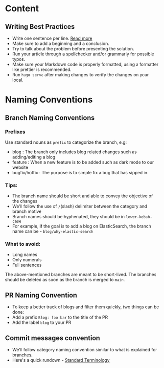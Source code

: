 # Content

## Writing Best Practices

-   Write one sentence per line. [Read more](https://sive.rs/1s)
-   Make sure to add a beginning and a conclusion.
-   Try to talk about the problem before presenting the solution.
-   Run your article through a spellchecker and/or [grammarly](https://app.grammarly.com/) for possible typos.
-   Make sure your Markdown code is properly formatted, using a formatter like prettier is recommended.
-   Run `hugo serve` after making changes to verify the changes on your local.

# Naming Conventions

## Branch Naming Conventions

### Prefixes

Use standard nouns as `prefix` to categorize the branch, e.g:

-   blog : The branch only includes blog related changes such as adding/editing a blog
-   feature : When a new feature is to be added such as dark mode to our website
-   bugfix/hotfix : The purpose is to simple fix a bug that has sipped in

### Tips:

-   The branch name should be short and able to convey the objective of the changes
-   We'll follow the use of `/`(slash) delimiter between the category and branch motive
-   Branch names should be hyphenated, they should be in `lower-kebab-case`
-   For example, if the goal is to add a blog on ElasticSearch, the branch name can be - `blog/why-elastic-search`

### What to avoid:

-   Long names
-   Only numerals
-   Full sentences

The above-mentioned branches are meant to be short-lived. The branches should be deleted as soon as the branch is merged to `main`.

## PR Naming Convention

-   To keep a better track of blogs and filter them quickly, two things can be done:
-   Add a prefix `Blog: foo bar` to the title of the PR
-   Add the label `blog` to your PR

## Commit messages convention

-   We'll follow category naming convention similar to what is explained for branches.
-   Here's a quick rundown - [Standard Terminology](https://gist.github.com/turbo/efb8d57c145e00dc38907f9526b60f17)
